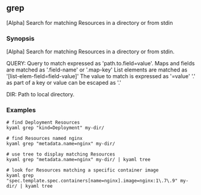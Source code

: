 ## grep

[Alpha] Search for matching Resources in a directory or from stdin

### Synopsis

[Alpha] Search for matching Resources in a directory or from stdin.

  QUERY:
    Query to match expressed as 'path.to.field=value'.
    Maps and fields are matched as '.field-name' or '.map-key'
    List elements are matched as '[list-elem-field=field-value]'
    The value to match is expressed as '=value'
    '.' as part of a key or value can be escaped as '\.'

  DIR:
    Path to local directory.

### Examples

    # find Deployment Resources
    kyaml grep "kind=Deployment" my-dir/
    
    # find Resources named nginx
    kyaml grep "metadata.name=nginx" my-dir/
    
    # use tree to display matching Resources
    kyaml grep "metadata.name=nginx" my-dir/ | kyaml tree
    
    # look for Resources matching a specific container image
    kyaml grep "spec.template.spec.containers[name=nginx].image=nginx:1\.7\.9" my-dir/ | kyaml tree